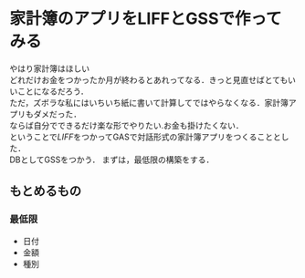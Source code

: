 # 家計簿のアプリをLIFFとGSSで作ってみる

やはり家計簿はほしい  
どれだけお金をつかったか月が終わるとあれってなる．きっと見直せばとてもいいことになるだろう．  
ただ，ズボラな私にはいちいち紙に書いて計算してではやらなくなる．家計簿アプリもダメだった．  
ならば自分でできるだけ楽な形でやりたい.お金も掛けたくない．  
ということで*LIFF*をつかってGASで対話形式の家計簿アプリをつくることとした．  
DBとしてGSSをつかう．
まずは，最低限の構築をする．

## もとめるもの

### 最低限
- 日付
- 金額
- 種別
